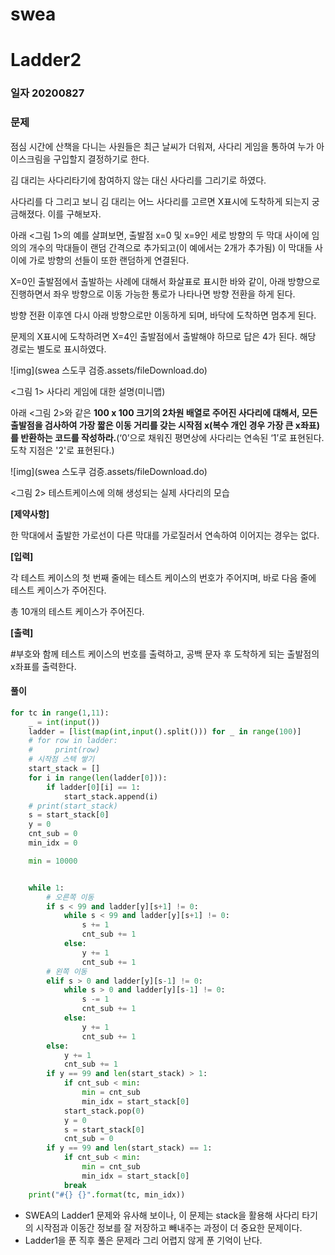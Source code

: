 # swea

# Ladder2

### 일자 20200827

### 문제

점심 시간에 산책을 다니는 사원들은 최근 날씨가 더워져, 사다리 게임을 통하여 누가 아이스크림을 구입할지 결정하기로 한다.

김 대리는 사다리타기에 참여하지 않는 대신 사다리를 그리기로 하였다.

사다리를 다 그리고 보니 김 대리는 어느 사다리를 고르면 X표시에 도착하게 되는지 궁금해졌다. 이를 구해보자.

아래 <그림 1>의 예를 살펴보면, 출발점 x=0 및 x=9인 세로 방향의 두 막대 사이에 임의의 개수의 막대들이 랜덤 간격으로 추가되고(이 예에서는 2개가 추가됨) 이 막대들 사이에 가로 방향의 선들이 또한 랜덤하게 연결된다.

X=0인 출발점에서 출발하는 사례에 대해서 화살표로 표시한 바와 같이, 아래 방향으로 진행하면서 좌우 방향으로 이동 가능한 통로가 나타나면 방향 전환을 하게 된다.

방향 전환 이후엔 다시 아래 방향으로만 이동하게 되며, 바닥에 도착하면 멈추게 된다.

문제의 X표시에 도착하려면 X=4인 출발점에서 출발해야 하므로 답은 4가 된다. 해당 경로는 별도로 표시하였다.
 

![img](swea 스도쿠 검증.assets/fileDownload.do)

<그림 1> 사다리 게임에 대한 설명(미니맵)


아래 <그림 2>와 같은 **100 x 100 크기의 2차원 배열로 주어진 사다리에 대해서, 모든 출발점을 검사하여 가장 짧은 이동 거리를 갖는 시작점 x(복수 개인 경우 가장 큰 x좌표)를 반환하는 코드를 작성하라.**(‘0’으로 채워진 평면상에 사다리는 연속된 ‘1’로 표현된다. 도착 지점은 '2'로 표현된다.)
 

 ![img](swea 스도쿠 검증.assets/fileDownload.do)

<그림 2> 테스트케이스에 의해 생성되는 실제 사다리의 모습

 
**[제약사항]**

한 막대에서 출발한 가로선이 다른 막대를 가로질러서 연속하여 이어지는 경우는 없다.

**[입력]**

각 테스트 케이스의 첫 번째 줄에는 테스트 케이스의 번호가 주어지며, 바로 다음 줄에 테스트 케이스가 주어진다.

총 10개의 테스트 케이스가 주어진다.

**[출력]**

\#부호와 함께 테스트 케이스의 번호를 출력하고, 공백 문자 후 도착하게 되는 출발점의 x좌표를 출력한다.



#### 풀이

```python
for tc in range(1,11):
    _ = int(input())
    ladder = [list(map(int,input().split())) for _ in range(100)]
    # for row in ladder:
    #     print(row)
    # 시작점 스텍 쌓기
    start_stack = []
    for i in range(len(ladder[0])):
        if ladder[0][i] == 1:
            start_stack.append(i)
    # print(start_stack)
    s = start_stack[0]
    y = 0
    cnt_sub = 0
    min_idx = 0

    min = 10000


    while 1:
        # 오른쪽 이동
        if s < 99 and ladder[y][s+1] != 0:
            while s < 99 and ladder[y][s+1] != 0:
                s += 1
                cnt_sub += 1
            else:
                y += 1
                cnt_sub += 1
        # 왼쪽 이동
        elif s > 0 and ladder[y][s-1] != 0:
            while s > 0 and ladder[y][s-1] != 0:
                s -= 1
                cnt_sub += 1
            else:
                y += 1
                cnt_sub += 1
        else:
            y += 1
            cnt_sub += 1
        if y == 99 and len(start_stack) > 1:
            if cnt_sub < min:
                min = cnt_sub
                min_idx = start_stack[0]
            start_stack.pop(0)
            y = 0
            s = start_stack[0]
            cnt_sub = 0
        if y == 99 and len(start_stack) == 1:
            if cnt_sub < min:
                min = cnt_sub
                min_idx = start_stack[0]
            break
    print("#{} {}".format(tc, min_idx))
```

-  SWEA의 Ladder1 문제와 유사해 보이나, 이 문제는 stack을 활용해 사다리 타기의 시작점과 이동간 정보를 잘 저장하고 빼내주는 과정이 더 중요한 문제이다.
- Ladder1을 푼 직후 풀은 문제라 그리 어렵지 않게 푼 기억이 난다.

